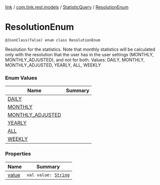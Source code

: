 [link](../../../index.md) / [com.tink.rest.models](../../index.md) / [StatisticQuery](../index.md) / [ResolutionEnum](./index.md)

# ResolutionEnum

`@JsonClass(false) enum class ResolutionEnum`

Resolution for the statistics. Note that monthly statistics will be calculated only with the resolution that the user has in the user settings (MONTHLY, MONTHLY_ADJUSTED), and not for both.
Values: DAILY, MONTHLY, MONTHLY_ADJUSTED, YEARLY, ALL, WEEKLY

### Enum Values

| Name | Summary |
|---|---|
| [DAILY](-d-a-i-l-y.md) |  |
| [MONTHLY](-m-o-n-t-h-l-y.md) |  |
| [MONTHLY_ADJUSTED](-m-o-n-t-h-l-y_-a-d-j-u-s-t-e-d.md) |  |
| [YEARLY](-y-e-a-r-l-y.md) |  |
| [ALL](-a-l-l.md) |  |
| [WEEKLY](-w-e-e-k-l-y.md) |  |

### Properties

| Name | Summary |
|---|---|
| [value](value.md) | `val value: `[`String`](https://kotlinlang.org/api/latest/jvm/stdlib/kotlin/-string/index.html) |
